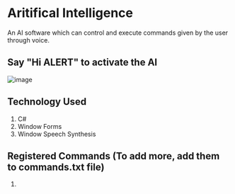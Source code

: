 # Aritifical Intelligence
An AI software which can control and execute commands given by the user through voice.

## Say "Hi ALERT" to activate the AI

![image](https://user-images.githubusercontent.com/18478695/111936067-d3e83180-8a92-11eb-85cb-9e0f2ee64315.png)

## Technology Used
1. C#
2. Window Forms
3. Window Speech Synthesis

## Registered Commands (To add more, add them to commands.txt file)
1. 
